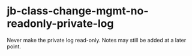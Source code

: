 # jb-class-change-mgmt-no-readonly-private-log
Never make the private log read-only. Notes may still be added at a later point.
